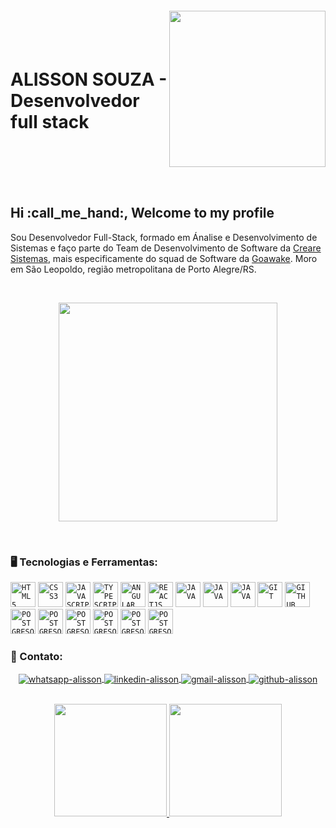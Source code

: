 
<img align="right" width="250px" style="margin-top:-20px" src="https://i.ibb.co/CmhmpQ6/avatar-sem-bg.png">

</br>
</br>

<h1 align="left">ALISSON SOUZA - Desenvolvedor full stack</h1>

</br>
</br>
</br>
</br>

<h2>Hi :call_me_hand:, Welcome to my profile</h2>

<p>
  Sou Desenvolvedor Full-Stack, formado em Ánalise e Desenvolvimento de Sistemas e faço parte do Team de Desenvolvimento de Software da <a href="https://www.crearesistemas.com.br/pt/">Creare Sistemas</a>, mais especificamente do squad de Software da <a href="https://goawake.com/">Goawake</a>. Moro em São Leopoldo, região metropolitana de Porto Alegre/RS.
</p>

</br>

<p align="center">
  <img src="https://media.giphy.com/media/iIqmM5tTjmpOB9mpbn/giphy.gif" width="350">
</p>

</br>

### 🖥️ Tecnologias e Ferramentas: 
<code><img width="40px" src="https://cdn.jsdelivr.net/gh/devicons/devicon/icons/html5/html5-original-wordmark.svg" title = "HTML5"/></code>
<code><img width="40px" src="https://cdn.jsdelivr.net/gh/devicons/devicon/icons/css3/css3-original-wordmark.svg" title = "CSS3"/></code>
<code><img width="40px" src="https://cdn.jsdelivr.net/gh/devicons/devicon/icons/javascript/javascript-original.svg" title = "JAVASCRIPT"/></code>
<code><img width="40px" src="https://cdn.jsdelivr.net/gh/devicons/devicon/icons/typescript/typescript-original.svg" title = "TYPESCRIPT"/></code>
<code><img width="40px" src="https://cdn.jsdelivr.net/gh/devicons/devicon/icons/angularjs/angularjs-original.svg" title = "ANGULAR"/></code>
<code><img width="40px" src="https://cdn.jsdelivr.net/gh/devicons/devicon/icons/react/react-original.svg" title = "REACTJS"/></code>
<code><img width="40px" src="https://cdn.jsdelivr.net/gh/devicons/devicon/icons/nodejs/nodejs-original.svg" title = "JAVA"/></code>
<code><img width="40px" src="https://cdn.jsdelivr.net/gh/devicons/devicon/icons/java/java-original.svg" title = "JAVA"/></code>
<code><img width="40px" src="https://cdn.jsdelivr.net/gh/devicons/devicon/icons/spring/spring-original.svg" title = "JAVA"/></code>
<code><img width="40px" src="https://cdn.jsdelivr.net/gh/devicons/devicon/icons/git/git-original.svg" title = "GIT"/></code>
<code><img width="40px" src="https://cdn.jsdelivr.net/gh/devicons/devicon/icons/github/github-original.svg" title = "GITHUB"/></code>
<code><img width="40px" src="https://cdn.jsdelivr.net/gh/devicons/devicon/icons/postgresql/postgresql-original.svg" title = "POSTGRESQL"/></code>
<code><img width="40px" src="https://cdn.jsdelivr.net/gh/devicons/devicon/icons/mongodb/mongodb-original.svg" title = "POSTGRESQL"/></code>
<code><img width="40px" src="https://cdn.jsdelivr.net/gh/devicons/devicon/icons/redis/redis-original.svg" title = "POSTGRESQL"/></code>
<code><img width="40px" src="https://cdn.jsdelivr.net/gh/devicons/devicon/icons/apachekafka/apachekafka-original.svg" title = "POSTGRESQL"/></code>
<code><img width="40px" src="https://cdn.jsdelivr.net/gh/devicons/devicon/icons/docker/docker-original.svg" title = "POSTGRESQL"/></code>
<code><img width="40px" src="https://cdn.jsdelivr.net/gh/devicons/devicon/icons/jira/jira-original.svg" title = "POSTGRESQL"/></code>



### 📧 Contato:

<div align="center">
  <a href="https://api.whatsapp.com/send?phone=5551982760225&text=Ol%C3%A1,%20cheguei%20aqui%20atrav%C3%A9s%20de%20seu%20GitHub.">
    <img align="center" src="https://img.shields.io/badge/WhatsApp-25D366?style=for-the-badge&logo=whatsapp&logoColor=white" alt="whatsapp-alisson"/>
  </a>
  <a href="https://www.linkedin.com/in/alisson-de-souza/" target="_blank">
    <img align="center" src="https://img.shields.io/badge/LinkedIn-0077B5?style=for-the-badge&logo=linkedin&logoColor=white" alt="linkedin-alisson"/>
  </a>
  <a href="mailto:alissonrhuans@gmail.com" target="_blank">
    <img align="center" src="https://img.shields.io/badge/Gmail-D14836?style=for-the-badge&logo=gmail&logoColor=white" alt="gmail-alisson"/>
  </a>
  <a href="https://github.com/alissondevsouza" target="_blank">
    <img align="center" src="https://img.shields.io/badge/GitHub-100000?style=for-the-badge&logo=github&logoColor=white" alt="github-alisson"/>
  </a>
</div>

</br>

<p align="center">
  <a href="https://github.com/alissondevsouza">
    <img height="180em" src="https://github-readme-stats-eight-theta.vercel.app/api?username=alissondevsouza&show_icons=true&theme=algolia&include_all_commits=true&count_private=true"/>
    <img height="180em" src="https://github-readme-stats-eight-theta.vercel.app/api/top-langs/?username=alissondevsouza&layout=compact&langs_count=8&theme=algolia"/>
  </a>
</p>








<!--
<h2 align="center">Hi :call_me_hand:, Welcome to my profile</h2>
<h2 align="center">I am Alisson, Full Stack Developer :computer: </h2>

<br/>
<br/>

<h3 align="center">Technologies :hammer_and_wrench:</h3>

<br/>

<p align="center">
  <img src="https://img.shields.io/badge/HTML5-E34F26?style=for-the-badge&logo=html5&logoColor=white" />

  <img src="https://img.shields.io/badge/CSS3-1572B6?style=for-the-badge&logo=css3&logoColor=white" />

  <img src="https://img.shields.io/badge/JavaScript-F7DF1E?style=for-the-badge&logo=javascript&logoColor=black" />

  <img src="https://img.shields.io/badge/TypeScript-007ACC?style=for-the-badge&logo=typescript&logoColor=white" />

  <img src="https://img.shields.io/badge/Angular-DD0031?style=for-the-badge&logo=angular&logoColor=white" />

  <img src="https://img.shields.io/badge/Java-ED8B00?style=for-the-badge&logo=java&logoColor=white" />

  <img src="https://img.shields.io/badge/Spring-6DB33F?style=for-the-badge&logo=spring&logoColor=white" />

  <img src="https://img.shields.io/badge/PostgreSQL-316192?style=for-the-badge&logo=postgresql&logoColor=white" />

  <img src="https://img.shields.io/badge/MySQL-00000F?style=for-the-badge&logo=mysql&logoColor=white" />

  <img src="https://img.shields.io/badge/Docker-2496ED?style=for-the-badge&logo=docker&logoColor=white" />

  <img src="https://img.shields.io/badge/Git-E34F26?style=for-the-badge&logo=git&logoColor=white" />

  <img src="https://img.shields.io/badge/GitHub-100000?style=for-the-badge&logo=github&logoColor=white" />
</p>

<br/>
<br/>

<h3 align="center">Contact 📧<h3>

<p align="center">
  <a href="https://api.whatsapp.com/send?phone=5551982760225&text=Ol%C3%A1,%20cheguei%20aqui%20atrav%C3%A9s%20de%20seu%20GitHub.">
    <img align="center" src="https://img.shields.io/badge/WhatsApp-25D366?style=for-the-badge&logo=whatsapp&logoColor=white" alt="whatsapp-alisson"/>
  </a>
  
  <a href="https://www.linkedin.com/in/alisson-de-souza/" target="_blank">
    <img align="center" src="https://img.shields.io/badge/LinkedIn-0077B5?style=for-the-badge&logo=linkedin&logoColor=white" alt="linkedin-alisson"/>
  </a>

  <a href="mailto:alissonrhuans@gmail.com" target="_blank">
    <img align="center" src="https://img.shields.io/badge/Gmail-D14836?style=for-the-badge&logo=gmail&logoColor=white" alt="gmail-alisson"/>
  </a>

  <a href="https://github.com/alissondevsouza" target="_blank">
    <img align="center" src="https://img.shields.io/badge/GitHub-100000?style=for-the-badge&logo=github&logoColor=white" alt="github-alisson"/>
  </a>
</p>

<br/>
<br/>

<h3 align="center">GitHub Analytics ⚙️</h3>

<p align="center">
  <img src="https://github-readme-stats.vercel.app/api?username=alissondevsouza&show_icons=true&theme=tokyonight" /> 
</p>
<p align="center">
  <img src="https://github-readme-stats.vercel.app/api/top-langs/?username=alissondevsouza&layout=compact&theme=tokyonight" />
</p>

-->


